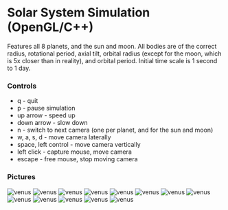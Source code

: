 # Solar System Simulation (OpenGL/C++)

Features all 8 planets, and the sun and moon. All bodies are of the correct radius, rotational period, axial tilt, orbital radius (except for the moon, which is 5x closer than in reality), and orbital period. Initial time scale is 1 second to 1 day.

### Controls
* q - quit
* p - pause simulation
* up arrow - speed up
* down arrow - slow down
* n - switch to next camera (one per planet, and for the sun and moon)
* w, a, s, d - move camera laterally
* space, left control - move camera vertically
* left click - capture mouse, move camera
* escape - free mouse, stop moving camera

### Pictures
![venus](https://github.com/lukedaviskzn/solar-system/blob/master/screenshots/3_body.jpg?raw=true)
![venus](https://github.com/lukedaviskzn/solar-system/blob/master/screenshots/nighttime.jpg?raw=true)
![venus](https://github.com/lukedaviskzn/solar-system/blob/master/screenshots/venus.jpg?raw=true)
![venus](https://github.com/lukedaviskzn/solar-system/blob/master/screenshots/mars.jpg?raw=true)
![venus](https://github.com/lukedaviskzn/solar-system/blob/master/screenshots/jupiter.jpg?raw=true)
![venus](https://github.com/lukedaviskzn/solar-system/blob/master/screenshots/saturn.jpg?raw=true)
![venus](https://github.com/lukedaviskzn/solar-system/blob/master/screenshots/lunar_eclipse_2.jpg?raw=true)
![venus](https://github.com/lukedaviskzn/solar-system/blob/master/screenshots/mercury.jpg?raw=true)
![venus](https://github.com/lukedaviskzn/solar-system/blob/master/screenshots/neptune.jpg?raw=true)
![venus](https://github.com/lukedaviskzn/solar-system/blob/master/screenshots/uranus.jpg?raw=true)
![venus](https://github.com/lukedaviskzn/solar-system/blob/master/screenshots/lunar_eclipse.jpg?raw=true)
![venus](https://github.com/lukedaviskzn/solar-system/blob/master/screenshots/3_body_2.jpg?raw=true)
![venus](https://github.com/lukedaviskzn/solar-system/blob/master/screenshots/3_body_3.jpg?raw=true)
